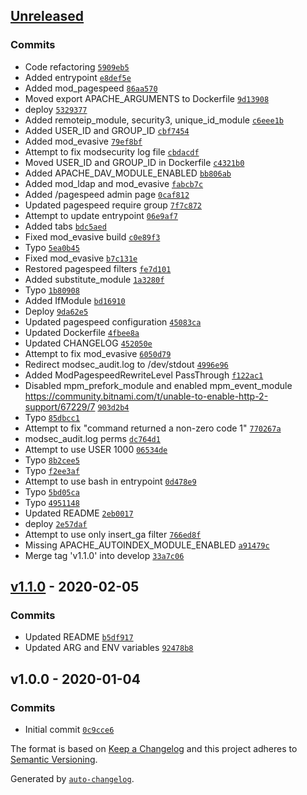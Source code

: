 ## [Unreleased](https://github.com/frugan-it/docker-bitnami-apache/compare/v1.1.0...HEAD)

### Commits

- Code refactoring [`5909eb5`](https://github.com/frugan-it/docker-bitnami-apache/commit/5909eb5bcfa069e60276d7400b19e2914b0c8d7d)
- Added entrypoint [`e8def5e`](https://github.com/frugan-it/docker-bitnami-apache/commit/e8def5e612a285709fc17c67f3a597051b3bb041)
- Added mod_pagespeed [`86aa570`](https://github.com/frugan-it/docker-bitnami-apache/commit/86aa57093775d891a2b18cc5ec5551682c24515a)
- Moved export APACHE_ARGUMENTS to Dockerfile [`9d13908`](https://github.com/frugan-it/docker-bitnami-apache/commit/9d139087df7fef8f5f36fcbeb393ef3adbeac56b)
- deploy [`5329377`](https://github.com/frugan-it/docker-bitnami-apache/commit/5329377440f42d38791a6487728c983cbb92e38a)
- Added remoteip_module, security3, unique_id_module [`c6eee1b`](https://github.com/frugan-it/docker-bitnami-apache/commit/c6eee1b0e07bffa127f284a388a5900079a7b8fc)
- Added USER_ID and GROUP_ID [`cbf7454`](https://github.com/frugan-it/docker-bitnami-apache/commit/cbf745456997e9309f5cf9b7aea0485187f302bf)
- Added mod_evasive [`79ef8bf`](https://github.com/frugan-it/docker-bitnami-apache/commit/79ef8bf4dffee0aa626ec33cdcac7ddc02510199)
- Attempt to fix modsecurity log file [`cbdacdf`](https://github.com/frugan-it/docker-bitnami-apache/commit/cbdacdff3f399e93039e984a1654148531dcf8c8)
- Moved USER_ID and GROUP_ID in Dockerfile [`c4321b0`](https://github.com/frugan-it/docker-bitnami-apache/commit/c4321b0c1ef1d5bbe4445cc4131230b1086e0311)
- Added APACHE_DAV_MODULE_ENABLED [`bb806ab`](https://github.com/frugan-it/docker-bitnami-apache/commit/bb806abb9865f86095a5f6c01024f31129b21178)
- Added mod_ldap and mod_evasive [`fabcb7c`](https://github.com/frugan-it/docker-bitnami-apache/commit/fabcb7c5c02432065dafe755f2bbd42db5b78c82)
- Added /pagespeed admin page [`0caf812`](https://github.com/frugan-it/docker-bitnami-apache/commit/0caf8127cfc74e11eb2760527eb8c6b69753669e)
- Updated pagespeed require group [`7f7c872`](https://github.com/frugan-it/docker-bitnami-apache/commit/7f7c8723bcb892bb97c9b7d73d601f481099f2f2)
- Attempt to update entrypoint [`06e9af7`](https://github.com/frugan-it/docker-bitnami-apache/commit/06e9af7aabf0df2bac27af5562cf8217e69712c1)
- Added tabs [`bdc5aed`](https://github.com/frugan-it/docker-bitnami-apache/commit/bdc5aed39ab617f8d3c3e708e2a00075e780e1a5)
- Fixed mod_evasive build [`c0e89f3`](https://github.com/frugan-it/docker-bitnami-apache/commit/c0e89f3fe72a5240f07ecab1d8b348a3277fe508)
- Typo [`5ea0b45`](https://github.com/frugan-it/docker-bitnami-apache/commit/5ea0b45e28c4f986e3ead64d2b6560ead2866857)
- Fixed mod_evasive [`b7c131e`](https://github.com/frugan-it/docker-bitnami-apache/commit/b7c131e48e84dcfdc817520cd570de651e73fd34)
- Restored pagespeed filters [`fe7d101`](https://github.com/frugan-it/docker-bitnami-apache/commit/fe7d101644cdad4875f959641e8c1dcd427f96c8)
- Added substitute_module [`1a3280f`](https://github.com/frugan-it/docker-bitnami-apache/commit/1a3280f9c6e1de110bc15df189fe3ca86a647654)
- Typo [`1b80908`](https://github.com/frugan-it/docker-bitnami-apache/commit/1b809080fea1a2cc1852ecf365777cc342261942)
- Added IfModule [`bd16910`](https://github.com/frugan-it/docker-bitnami-apache/commit/bd16910bb97b71a52d0b84f24213d4faa2ac7851)
- Deploy [`9da62e5`](https://github.com/frugan-it/docker-bitnami-apache/commit/9da62e5a389b462650e1382e3c55c8bdccb34f5a)
- Updated pagespeed configuration [`45083ca`](https://github.com/frugan-it/docker-bitnami-apache/commit/45083ca44c73b06443609ce782e337e16b3d9709)
- Updated Dockerfile [`4fbee8a`](https://github.com/frugan-it/docker-bitnami-apache/commit/4fbee8a1b36d1ddc625d5b8a8518397fc29967fe)
- Updated CHANGELOG [`452050e`](https://github.com/frugan-it/docker-bitnami-apache/commit/452050ee15e6d23528a7441d48df32b072bed0d7)
- Attempt to fix mod_evasive [`6050d79`](https://github.com/frugan-it/docker-bitnami-apache/commit/6050d796be07004c0b5e95ff1c1173aedfb28aef)
- Redirect modsec_audit.log to /dev/stdout [`4996e96`](https://github.com/frugan-it/docker-bitnami-apache/commit/4996e967e15cfae962e5dae2588aa81d934e10fc)
- Added ModPagespeedRewriteLevel PassThrough [`f122ac1`](https://github.com/frugan-it/docker-bitnami-apache/commit/f122ac130a7346204437718e80849980dd17a3fa)
- Disabled mpm_prefork_module and enabled mpm_event_module https://community.bitnami.com/t/unable-to-enable-http-2-support/67229/7 [`903d2b4`](https://github.com/frugan-it/docker-bitnami-apache/commit/903d2b4f407a13038ae57cde501bee67f47fbfc8)
- Typo [`85dbcc1`](https://github.com/frugan-it/docker-bitnami-apache/commit/85dbcc129e3388eb371eafd15f7d118756ffe1fc)
- Attempt to fix "command returned a non-zero code 1" [`770267a`](https://github.com/frugan-it/docker-bitnami-apache/commit/770267af7e46b29264983e9c6a7b94c7c65f64a9)
- modsec_audit.log perms [`dc764d1`](https://github.com/frugan-it/docker-bitnami-apache/commit/dc764d13c326af69afdc55f40ccaf85e7d239940)
- Attempt to use USER 1000 [`06534de`](https://github.com/frugan-it/docker-bitnami-apache/commit/06534deadc0210ac17109865c531551d91ac7bc0)
- Typo [`8b2cee5`](https://github.com/frugan-it/docker-bitnami-apache/commit/8b2cee50cd59946eb7c3ba6e602906a5428da6c5)
- Typo [`f2ee3af`](https://github.com/frugan-it/docker-bitnami-apache/commit/f2ee3af1933d9f60565ead16e03b767f86867d54)
- Attempt to use bash in entrypoint [`0d478e9`](https://github.com/frugan-it/docker-bitnami-apache/commit/0d478e99e3de3b394c3ea34d44f9e55a92c2c48a)
- Typo [`5bd05ca`](https://github.com/frugan-it/docker-bitnami-apache/commit/5bd05ca842d0b089ea7a2701992a6ddbe18cb2d4)
- Typo [`4951148`](https://github.com/frugan-it/docker-bitnami-apache/commit/4951148007cfddb7da7b21570f930f46b292a6cc)
- Updated README [`2eb0017`](https://github.com/frugan-it/docker-bitnami-apache/commit/2eb00178c208871d66fced08ba704ccddb465fe4)
- deploy [`2e57daf`](https://github.com/frugan-it/docker-bitnami-apache/commit/2e57daf0b9b66d9c00d6f4165bfa2a9ea0941852)
- Attempt to use only insert_ga filter [`766ed8f`](https://github.com/frugan-it/docker-bitnami-apache/commit/766ed8f6c4e34645e4b179c8f1f073cb03e0c190)
- Missing APACHE_AUTOINDEX_MODULE_ENABLED [`a91479c`](https://github.com/frugan-it/docker-bitnami-apache/commit/a91479c016b459132a0bc9606a71ee798ef1efd9)
- Merge tag 'v1.1.0' into develop [`33a7c06`](https://github.com/frugan-it/docker-bitnami-apache/commit/33a7c06921291aceb5486327e30049990c09b98d)

## [v1.1.0](https://github.com/frugan-it/docker-bitnami-apache/compare/v1.0.0...v1.1.0) - 2020-02-05

### Commits

- Updated README [`b5df917`](https://github.com/frugan-it/docker-bitnami-apache/commit/b5df9172c3b46ca7dd768702b2cd6c9f179be223)
- Updated ARG and ENV variables [`92478b8`](https://github.com/frugan-it/docker-bitnami-apache/commit/92478b82d06874261e8873c67790f3ab5f40450d)

## v1.0.0 - 2020-01-04

### Commits

- Initial commit [`0c9cce6`](https://github.com/frugan-it/docker-bitnami-apache/commit/0c9cce6c73e071796f873c7f0f74be3e2361abfc)

The format is based on [Keep a Changelog](https://keepachangelog.com/en/1.0.0/)
and this project adheres to [Semantic Versioning](https://semver.org/spec/v2.0.0.html).

Generated by [`auto-changelog`](https://github.com/CookPete/auto-changelog).
